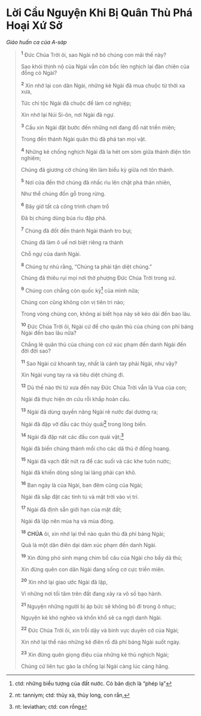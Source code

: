 # Lời Cầu Nguyện Khi Bị Quân Thù Phá Hoại Xứ Sở
*Giáo huấn ca của A-sáp*

> <sup><b>1</b></sup> Đức Chúa Trời ôi, sao Ngài nỡ bỏ chúng con mãi thế này?
>
> Sao khói thịnh nộ của Ngài vẫn còn bốc lên nghịch lại đàn chiên của đồng cỏ Ngài?
>
> <sup><b>2</b></sup> Xin nhớ lại con dân Ngài, những kẻ Ngài đã mua chuộc từ thời xa xưa,
>
> Tức chi tộc Ngài đã chuộc để làm cơ nghiệp;
>
> Xin nhớ lại Núi Si-ôn, nơi Ngài đã ngự.
>
> <sup><b>3</b></sup> Cầu xin Ngài đặt bước đến những nơi đang đổ nát triền miên;
>
> Trong đền thánh Ngài quân thù đã phá tan mọi vật.
>
> <sup><b>4</b></sup> Những kẻ chống nghịch Ngài đã la hét om sòm giữa thánh điện tôn nghiêm;
>
> Chúng đã giương cờ chúng lên làm biểu kỳ giữa nơi tôn thánh.
>
> <sup><b>5</b></sup> Nơi cửa đền thờ chúng đã nhấc rìu lên chặt phá thản nhiên,
>
> Như thể chúng đốn gỗ trong rừng.
>
> <sup><b>6</b></sup> Bây giờ tất cả công trình chạm trổ
>
> Đã bị chúng dùng búa rìu đập phá.
>
> <sup><b>7</b></sup> Chúng đã đốt đền thánh Ngài thành tro bụi;
>
> Chúng đã làm ô uế nơi biệt riêng ra thánh
>
> Chỗ ngự của danh Ngài.
>
> <sup><b>8</b></sup> Chúng tự nhủ rằng, “Chúng ta phải tận diệt chúng.”
>
> Chúng đã thiêu rụi mọi nơi thờ phượng Đức Chúa Trời trong xứ.
>
> <sup><b>9</b></sup> Chúng con chẳng còn quốc kỳ[^1-5e341c25-d118-4cd8-bdf3-a9a036668ee7] của mình nữa;
>
> Chúng con cũng không còn vị tiên tri nào;
>
> Trong vòng chúng con, không ai biết họa này sẽ kéo dài đến bao lâu.
>
> <sup><b>10</b></sup> Đức Chúa Trời ôi, Ngài cứ để cho quân thù của chúng con phỉ báng Ngài đến bao lâu nữa?
>
> Chẳng lẽ quân thù của chúng con cứ xúc phạm đến danh Ngài đến đời đời sao?
>
> <sup><b>11</b></sup> Sao Ngài cứ khoanh tay, nhất là cánh tay phải Ngài, như vậy?
>
> Xin Ngài vung tay ra và tiêu diệt chúng đi.
>
> <sup><b>12</b></sup> Dù thế nào thì từ xưa đến nay Đức Chúa Trời vẫn là Vua của con;
>
> Ngài đã thực hiện ơn cứu rỗi khắp hoàn cầu.
>
> <sup><b>13</b></sup> Ngài đã dùng quyền năng Ngài rẽ nước đại dương ra;
>
> Ngài đã đập vỡ đầu các thủy quái[^2-5e341c25-d118-4cd8-bdf3-a9a036668ee7] trong lòng biển.
>
> <sup><b>14</b></sup> Ngài đã đập nát các đầu con quái vật;[^3-5e341c25-d118-4cd8-bdf3-a9a036668ee7]
>
> Ngài đã biến chúng thành mồi cho các dã thú ở đồng hoang.
>
> <sup><b>15</b></sup> Ngài đã vạch đất nứt ra để các suối và các khe tuôn nước;
>
> Ngài đã khiến dòng sông lai láng phải cạn khô.
>
> <sup><b>16</b></sup> Ban ngày là của Ngài, ban đêm cũng của Ngài;
>
> Ngài đã sắp đặt các tinh tú và mặt trời vào vị trí.
>
> <sup><b>17</b></sup> Ngài đã định sẵn giới hạn của mặt đất;
>
> Ngài đã lập nên mùa hạ và mùa đông.
>
> <sup><b>18</b></sup> **CHÚA** ôi, xin nhớ lại thể nào quân thù đã phỉ báng Ngài;
>
> Quả là một dân điên dại dám xúc phạm đến danh Ngài.
>
> <sup><b>19</b></sup> Xin đừng phó sinh mạng chim bồ câu của Ngài cho bầy dã thú;
>
> Xin đừng quên con dân Ngài đang sống cơ cực triền miên.
>
> <sup><b>20</b></sup> Xin nhớ lại giao ước Ngài đã lập,
>
> Vì những nơi tối tăm trên đất đang xảy ra vô số bạo hành.
>
> <sup><b>21</b></sup> Nguyện những người bị áp bức sẽ không bỏ đi trong ô nhục;
>
> Nguyện kẻ khó nghèo và khốn khổ sẽ ca ngợi danh Ngài.
>
> <sup><b>22</b></sup> Đức Chúa Trời ôi, xin trỗi dậy và binh vực duyên cớ của Ngài;
>
> Xin nhớ lại thể nào những kẻ điên rồ đã phỉ báng Ngài suốt ngày.
>
> <sup><b>23</b></sup> Xin đừng quên giọng điệu của những kẻ thù nghịch Ngài;
>
> Chúng cứ liên tục gào la chống lại Ngài càng lúc càng hăng.

[^1-5e341c25-d118-4cd8-bdf3-a9a036668ee7]: ctd: những biểu tượng của đất nước. Có bản dịch là “phép lạ”
[^2-5e341c25-d118-4cd8-bdf3-a9a036668ee7]: nt: tanniym; ctd: thủy xà, thủy long, con rắn,
[^3-5e341c25-d118-4cd8-bdf3-a9a036668ee7]: nt: leviathan; ctd: con rồng